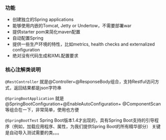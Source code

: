 ### 功能
* 创建独立的Spring applications
* 能够使用内嵌的Tomcat, Jetty or Undertow，不需要部署war
* 提供starter pom来简化maven配置
* 自动配置Spring
* 提供一些生产环境的特性，比如metrics, health checks and externalized configuration
* 绝对没有代码生成和XML配置要求

### 核心注解类说明
```@RestController```
就是@Controller+@ResponseBody组合，支持Restful访问方式，返回结果都是json字符串

```@SpringBootApplication```
就是@SpringBootConfiguration+@EnableAutoConfiguration+
@ComponentScan等组合在一下，非常简单，使用也方便

```@SpringBootTest```
Spring Boot版本1.4才出现的，具有Spring Boot支持的引导程序（例如，加载应用程序、属性，为我们提供Spring Boot的所有精华部分）
关键是自动导入测试需要的类。。。